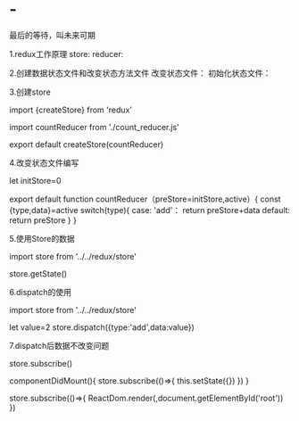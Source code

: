 # -
最后的等待，叫未来可期

1.redux工作原理
store:
reducer:


2.创建数据状态文件和改变状态方法文件
改变状态文件：<!-- count_reducer.js -->
初始化状态文件：<!--store.js-->

<!-- yarn add redux -->
3.创建store
<!-- 引入redux创建store方法 -->
import {createStore} from  'redux'
<!-- 引入改变状态文件 -->
import countReducer from  './count_reducer.js' <!--这里引入默认暴露的文件--->
<!-- 创建并暴露store -->
export default createStore(countReducer)


4.改变状态文件编写
<!--初始化默认状态-->
let initStore=0 
<!-- preStore:store当前的状态  active:要改变的状态 -->
export default function countReducer（preStore=initStore,active）{
    <!-- type: 方法 , data:改变成的数据 -->
    const {type,data}=active
    switch(type){
        <!-- 匹配进入 -->
        case: 'add'：
        <!-- 代码块，最终返回改变后的数据 -->
        return preStore+data
        default:
        return preStore
    }
}


5.使用Store的数据
<!-- 引入初始化的Store数据 -->
import store from '../../redux/store'
<!-- 获取数据的api -->
store.getState()

6.dispatch的使用
<!-- 引入初始化的Store数据 -->
import store from '../../redux/store'
<!-- 设置数据 -->
let value=2
store.dispatch({type:'add',data:value})


7.dispatch后数据不改变问题
<!-- 原因：dispatch后数据改变Lee但页面没有渲染出来是因为react不知道
数据发生了改变  所以这里要通知react发生了改变
 -->
 store.subscribe()
 <!-- subscribe在订阅后通知react数据发生了改变，这里有两种方法 -->
 <!-- 1：在生命周期中调用,有一个缺陷就是在所有用到store的地方都要调用 -->
 componentDidMount(){
     store.subscribe(()=>{
         this.setState({})
     })
 }
 <!-- 2:在初始化react的时候调用 index.js文件中 -->
 store.subscribe(()=>{
     ReactDom.render(<App/>,document.getElementById('root'))
 })




